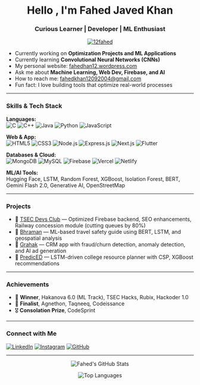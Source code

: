 <h1 align="center">Hello , I'm Fahed Javed Khan</h1>
<h3 align="center">Curious Learner | Developer | ML Enthusiast</h3>

<p align="center">
  <a href="https://github.com/12fahed">
    <img src="https://komarev.com/ghpvc/?username=12fahed&label=Profile%20views&color=0e75b6&style=flat" alt="12fahed" />
  </a>
</p>

- Currently working on **Optimization Projects and ML Applications**
- Currently learning **Convolutional Neural Networks (CNNs)**
- My personal website: [fahedhan12.wordpress.com](https://fahedhan12.wordpress.com)
- Ask me about **Machine Learning, Web Dev, Firebase, and AI**
- How to reach me: fahedkhan12092004@gmail.com
- Fun fact: I love building tools that optimize real-world processes

---

### Skills & Tech Stack

**Languages:**  
![C](https://img.shields.io/badge/C-00599C?style=flat&logo=c&logoColor=white)
![C++](https://img.shields.io/badge/C++-00599C?style=flat&logo=c%2B%2B&logoColor=white)
![Java](https://img.shields.io/badge/Java-007396?style=flat&logo=java&logoColor=white)
![Python](https://img.shields.io/badge/Python-3776AB?style=flat&logo=python&logoColor=white)
![JavaScript](https://img.shields.io/badge/JavaScript-F7DF1E?style=flat&logo=javascript&logoColor=black)

**Web & App:**  
![HTML5](https://img.shields.io/badge/HTML5-E34F26?style=flat&logo=html5&logoColor=white)
![CSS3](https://img.shields.io/badge/CSS3-1572B6?style=flat&logo=css3&logoColor=white)
![Node.js](https://img.shields.io/badge/Node.js-339933?style=flat&logo=nodedotjs&logoColor=white)
![Express.js](https://img.shields.io/badge/Express.js-000000?style=flat&logo=express&logoColor=white)
![Next.js](https://img.shields.io/badge/Next.js-000000?style=flat&logo=nextdotjs&logoColor=white)
![Flutter](https://img.shields.io/badge/Flutter-02569B?style=flat&logo=flutter&logoColor=white)

**Databases & Cloud:**  
![MongoDB](https://img.shields.io/badge/MongoDB-47A248?style=flat&logo=mongodb&logoColor=white)
![MySQL](https://img.shields.io/badge/MySQL-4479A1?style=flat&logo=mysql&logoColor=white)
![Firebase](https://img.shields.io/badge/Firebase-FFCA28?style=flat&logo=firebase&logoColor=black)
![Vercel](https://img.shields.io/badge/Vercel-000000?style=flat&logo=vercel&logoColor=white)
![Netlify](https://img.shields.io/badge/Netlify-00C7B7?style=flat&logo=netlify&logoColor=white)

**ML/AI Tools:**  
Hugging Face, LSTM, Random Forest, XGBoost, Isolation Forest, BERT, Gemini Flash 2.0, Generative AI, OpenStreetMap

---

### Projects

- 🔗 [TSEC Devs Club](https://tsecdevsclub.com/) — Optimized Firebase backend, SEO enhancements, Railway concession module (cutting queues by 80%)
- 🔗 [Bhraman](https://github.com/12fahed/Bhraman-Travel-Guide-and-Safety) — ML-based travel safety guide using BERT, LSTM, and geospatial analysis
- 🔗 [Grahak](https://github.com/12fahed/Grahak-CRM) — CRM app with fraud/churn detection, anomaly detection, and AI ad generation
- 🔗 [PredicED](https://github.com/12fahed/Saboo-Siddik-Web) — LSTM-driven college resource planner with CSP, XGBoost recommendations

---

### Achievements

- 🥇 **Winner**, Hakanova 6.0 (ML Track), TSEC Hacks, Rubix, Hackoder 1.0  
- 🏅 **Finalist**, Agnethon, Taqneeq, Codeissance  
- 🎖️ **Consolation Prize**, CodeSprint  

---

### Connect with Me

[![LinkedIn](https://img.shields.io/badge/LinkedIn-0077B5?style=flat&logo=linkedin&logoColor=white)](https://www.linkedin.com/in/fahed-khan-13b11025b/)
[![Instagram](https://img.shields.io/badge/Instagram-E4405F?style=flat&logo=instagram&logoColor=white)](https://instagram.com/__fahedkhan)
[![GitHub](https://img.shields.io/badge/GitHub-100000?style=flat&logo=github&logoColor=white)](https://github.com/12fahed)

---

<p align="center">
  <img src="https://github-readme-stats.vercel.app/api?username=12fahed&show_icons=true&theme=dark" alt="Fahed's GitHub Stats" />
</p>

<p align="center">
  <img src="https://github-readme-stats.vercel.app/api/top-langs/?username=12fahed&layout=compact&theme=dark" alt="Top Languages" />
</p>
